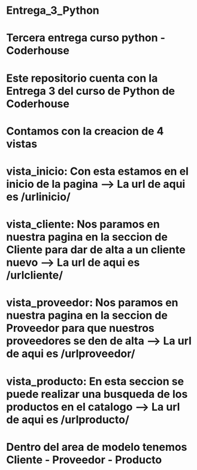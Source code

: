 # Entrega_3_Python
# Tercera entrega curso python - Coderhouse

# Este repositorio cuenta con la Entrega 3 del curso de Python de Coderhouse

# Contamos con la creacion de 4 vistas

# vista_inicio: Con esta estamos en el inicio de la pagina --> La url de aqui es /urlinicio/
# vista_cliente: Nos paramos en nuestra pagina en la seccion de Cliente para dar de alta a un cliente nuevo --> La url de aqui es /urlcliente/
# vista_proveedor: Nos paramos en nuestra pagina en la seccion de Proveedor para que nuestros proveedores se den de alta --> La url de aqui es /urlproveedor/
# vista_producto: En esta seccion se puede realizar una busqueda de los productos en el catalogo --> La url de aqui es /urlproducto/

# Dentro del area de modelo tenemos Cliente - Proveedor - Producto
